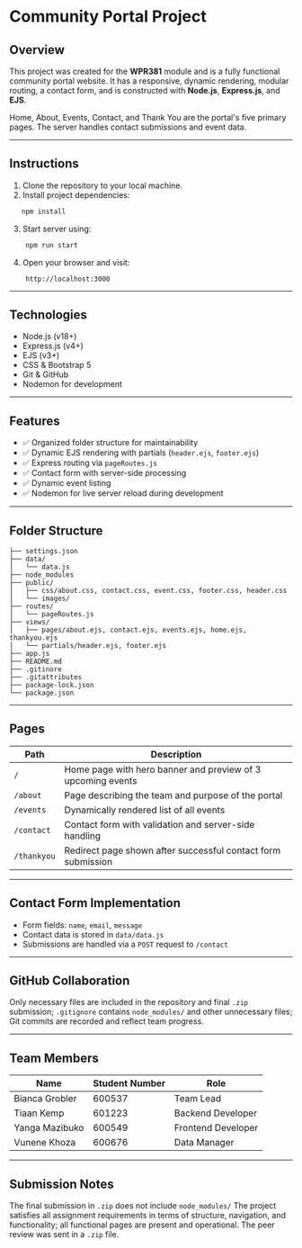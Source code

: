 # Community Portal Project

## Overview

This project was created for the **WPR381** module and is a fully functional community portal website.  It has a responsive, dynamic rendering, modular routing, a contact form, and is constructed with **Node.js**, **Express.js**, and **EJS**.

 Home, About, Events, Contact, and Thank You are the portal's five primary pages.  The server handles contact submissions and event data.

---
## Instructions
1. Clone the repository to your local machine.
2. Install project dependencies:
```bash
   npm install 
```
3. Start server using:
```bash
    npm run start
```
4. Open your browser and visit:
```
    http://localhost:3000
```
---

## Technologies

- Node.js (v18+)
- Express.js (v4+)
- EJS (v3+)
- CSS & Bootstrap 5
- Git & GitHub
- Nodemon for development


---

## Features
- ✅ Organized folder structure for maintainability
- ✅ Dynamic EJS rendering with partials (`header.ejs`, `footer.ejs`)
- ✅ Express routing via `pageRoutes.js`
- ✅ Contact form with server-side processing
- ✅ Dynamic event listing 
- ✅ Nodemon for live server reload during development

---

## Folder Structure

```
├── settings.json
├── data/
│   └── data.js
├── node_modules
├── public/
│   ├── css/about.css, contact.css, event.css, footer.css, header.css
│   └── images/ 
├── routes/
│   └── pageRoutes.js
├── views/
│   ├── pages/about.ejs, contact.ejs, events.ejs, home.ejs, thankyou.ejs
│   └── partials/header.ejs, footer.ejs
├── app.js 
├── README.md 
├── .gitinore 
├── .gitattributes
├── package-lock.json 
└── package.json  
```

---

## Pages

|Path|Description|
|---|---|
|`/`|Home page with hero banner and preview of 3 upcoming events|
|`/about`|Page describing the team and purpose of the portal|
|`/events`|Dynamically rendered list of all events|
|`/contact`|Contact form with validation and server-side handling|
|`/thankyou`|Redirect page shown after successful contact form submission|

---

## Contact Form Implementation

- Form fields: `name`, `email`, `message`
- Contact data is stored in `data/data.js`
- Submissions are handled via a `POST` request to `/contact`


---

## GitHub Collaboration

Only necessary files are included in the repository and final `.zip` submission; `.gitignore` contains `node_modules/` and other unnecessary files; Git commits are recorded and reflect team progress.

---

## Team Members

|Name|Student Number|Role|
|---|---|---|
|Bianca Grobler|600537|Team Lead|
|Tiaan Kemp|601223|Backend Developer|
|Yanga Mazibuko|600549|Frontend Developer|
|Vunene Khoza|600676|Data Manager|

---

## Submission Notes
The final submission in `.zip` does not include `node_modules/`
The project satisfies all assignment requirements in terms of structure, navigation, and functionality; all functional pages are present and operational.
The peer review was sent in a `.zip` file.
